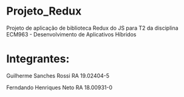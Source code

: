 # Projeto_Redux
Projeto de aplicação de biblioteca Redux do JS para T2 da disciplina ECM963 - Desenvolvimento de Aplicativos Híbridos

# Integrantes:

Guilherme Sanches Rossi RA 19.02404-5

Ferndando Henriques Neto RA 18.00931-0
